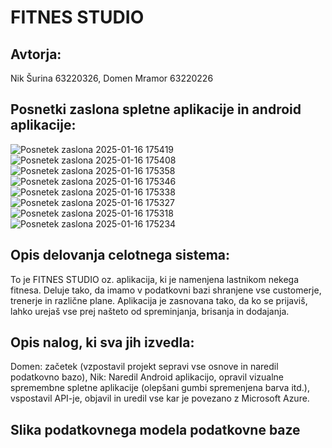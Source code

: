 # FITNES STUDIO
## Avtorja:
Nik Šurina 63220326, 
Domen Mramor 63220226 
## Posnetki zaslona spletne aplikacije in android aplikacije:
![Posnetek zaslona 2025-01-16 175419](https://github.com/user-attachments/assets/c26686f4-ad32-4a9f-96e7-08e48de24b22)
![Posnetek zaslona 2025-01-16 175408](https://github.com/user-attachments/assets/0ae2293e-e857-4530-92f4-5f5c53b2ded6)
![Posnetek zaslona 2025-01-16 175358](https://github.com/user-attachments/assets/64edbdcc-426a-4dea-8b60-9038b64c18f3)
![Posnetek zaslona 2025-01-16 175346](https://github.com/user-attachments/assets/f7616e4c-0c99-4d03-8024-5e3bb9078a95)
![Posnetek zaslona 2025-01-16 175338](https://github.com/user-attachments/assets/ceea533f-ff89-47f2-b60f-867bba7a113a)
![Posnetek zaslona 2025-01-16 175327](https://github.com/user-attachments/assets/db4b1b73-a8e2-4bda-8fe7-328d71eefb7a)
![Posnetek zaslona 2025-01-16 175318](https://github.com/user-attachments/assets/412addb7-e79b-4b99-af7c-bf163ca94c77)
![Posnetek zaslona 2025-01-16 175234](https://github.com/user-attachments/assets/815458ab-bcdd-45d0-b21d-b4e4e6670e96)
## Opis delovanja celotnega sistema:
To je FITNES STUDIO oz. aplikacija, ki je namenjena lastnikom nekega fitnesa. Deluje tako, da imamo v podatkovni bazi shranjene vse customerje, trenerje in različne plane. Aplikacija je zasnovana tako, da ko se prijaviš, lahko urejaš vse prej našteto od spreminjanja, brisanja in dodajanja.
## Opis nalog, ki sva jih izvedla:
Domen: začetek (vzpostavil projekt sepravi vse osnove in naredil podatkovno bazo), 
Nik: Naredil Android aplikacijo, opravil vizualne spremembne spletne aplikacije (olepšani gumbi spremenjena barva itd.), vspostavil API-je, objavil in uredil vse kar je povezano z Microsoft Azure.
## Slika podatkovnega modela podatkovne baze

